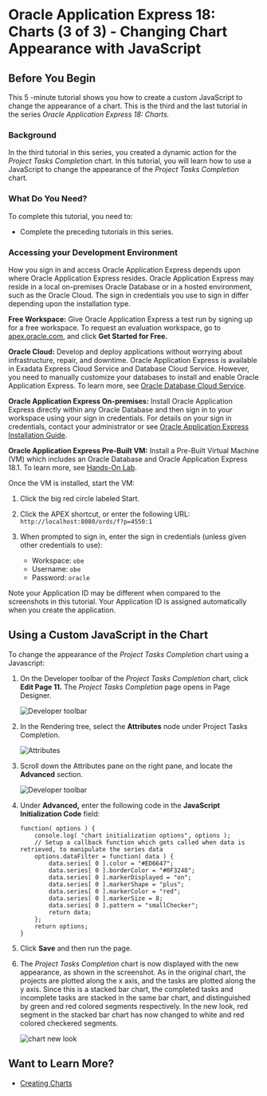 # Oracle Application Express 18: Charts (3 of 3) - Changing Chart Appearance with JavaScript

## Before You Begin

This 5 -minute tutorial shows you how to create a custom JavaScript to change the appearance of a chart. This is the third and the last tutorial in the series _Oracle Application Express 18: Charts._

### Background

In the third tutorial in this series, you created a dynamic action for the _Project Tasks Completion_ chart. In this tutorial, you will learn how to use a JavaScript to change the appearance of the _Project Tasks Completion_ chart.  

### What Do You Need?

To complete this tutorial, you need to:

*   Complete the preceding tutorials in this series.

### Accessing your Development Environment

How you sign in and access Oracle Application Express depends upon where Oracle Application Express resides. Oracle Application Express may reside in a local on-premises Oracle Database or in a hosted environment, such as the Oracle Cloud. The sign in credentials you use to sign in differ depending upon the installation type.

**Free Workspace:** Give Oracle Application Express a test run by signing up for a free workspace. To request an evaluation workspace, go to [apex.oracle.com](https://apex.oracle.com/en/), and click **Get Started for Free.**

**Oracle Cloud:** Develop and deploy applications without worrying about infrastructure, repair, and downtime. Oracle Application Express is available in Exadata Express Cloud Service and Database Cloud Service. However, you need to manually customize your databases to install and enable Oracle Application Express. To learn more, see [Oracle Database Cloud Service](https://cloud.oracle.com/database).

**Oracle Application Express On-premises:** Install Oracle Application Express directly within any Oracle Database and then sign in to your workspace using your sign in credentials. For details on your sign in credentials, contact your administrator or see [Oracle Application Express Installation Guide](http://www.oracle.com/pls/topic/lookup?ctx=E89503-01&id=HTMIG363).

**Oracle Application Express Pre-Built VM:** Install a Pre-Built Virtual Machine (VM) which includes an Oracle Database and Oracle Application Express 18.1\. To learn more, see [Hands-On Lab](http://www.oracle.com/technetwork/developer-tools/apex/learnmore/apex-hols-2578401.html).

Once the VM is installed, start the VM:

1. Click the big red circle labeled Start.
2. Click the APEX shortcut, or enter the following URL: `http://localhost:8080/ords/f?p=4550:1`
3. When prompted to sign in, enter the sign in credentials (unless given other credentials to use):

    *   Workspace: `obe`
    *   Username: `obe`
    *   Password: `oracle`

Note your Application ID may be different when compared to the screenshots in this tutorial. Your Application ID is assigned automatically when you create the application.


## Using a Custom JavaScript in the Chart

To change the appearance of the _Project Tasks Completion_ chart using a Javascript:

1.  On the Developer toolbar of the _Project Tasks Completion_ chart, click **Edit Page 11.** The _Project Tasks Completion_ page opens in Page Designer. 

    ![Developer toolbar](./img/dev_tool_bar_ptc.png "Developer toolbar")

2.  In the Rendering tree, select the **Attributes** node under Project Tasks Completion.

    ![Attributes](./img/attributes_ptc.png "Attributes")    

3.  Scroll down the Attributes pane on the right pane, and locate the **Advanced** section.

    ![Developer toolbar](./img/js_initialization_code.png "Developer toolbar")

4.  Under **Advanced,** enter the following code in the **JavaScript Initialization Code** field:

    ```
	function( options ) {  
        console.log( "chart initialization options", options );  
        // Setup a callback function which gets called when data is retrieved, to manipulate the series data  
        options.dataFilter = function( data ) {  
            data.series[ 0 ].color = "#ED6647";  
            data.series[ 0 ].borderColor = "#0F3248";  
            data.series[ 0 ].markerDisplayed = "on";  
            data.series[ 0 ].markerShape = "plus";  
            data.series[ 0 ].markerColor = "red";  
            data.series[ 0 ].markerSize = 8;  
            data.series[ 0 ].pattern = "smallChecker";  
            return data;  
        };  
        return options;  
    }
	```

5.  Click **Save** and then run the page.

6.  The _Project Tasks Completion_ chart is now displayed with the new appearance, as shown in the screenshot. As in the original chart, the projects are plotted along the x axis, and the tasks are plotted along the y axis. Since this is a stacked bar chart, the completed tasks and incomplete tasks are stacked in the same bar chart, and distinguished by green and red colored segments respectively. In the new look, red segment in the stacked bar chart has now changed to white and red colored checkered segments.  

    ![chart new look](./img/chart_new_appearance_ptc.png "chart new look")


## Want to Learn More?

*   [Creating Charts](http://www.oracle.com/pls/topic/lookup?ctx=E89503-01&id=HTMDB-GUID-50985225-4C89-489B-B019-E2D91E61428A)
